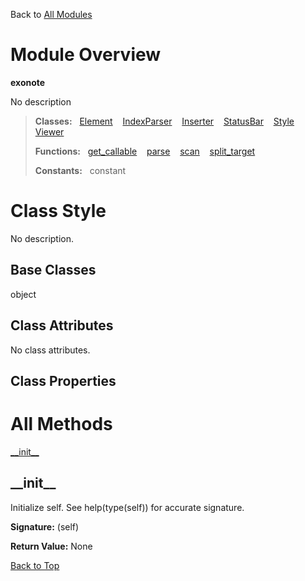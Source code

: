 Back to [All Modules](https://github.com/pyrustic/exonote/blob/master/docs/modules/README.md#readme)

# Module Overview

**exonote**
 
No description

> **Classes:** &nbsp; [Element](https://github.com/pyrustic/exonote/blob/master/docs/modules/content/exonote/content/classes/Element.md#class-element) &nbsp;&nbsp; [IndexParser](https://github.com/pyrustic/exonote/blob/master/docs/modules/content/exonote/content/classes/IndexParser.md#class-indexparser) &nbsp;&nbsp; [Inserter](https://github.com/pyrustic/exonote/blob/master/docs/modules/content/exonote/content/classes/Inserter.md#class-inserter) &nbsp;&nbsp; [StatusBar](https://github.com/pyrustic/exonote/blob/master/docs/modules/content/exonote/content/classes/StatusBar.md#class-statusbar) &nbsp;&nbsp; [Style](https://github.com/pyrustic/exonote/blob/master/docs/modules/content/exonote/content/classes/Style.md#class-style) &nbsp;&nbsp; [Viewer](https://github.com/pyrustic/exonote/blob/master/docs/modules/content/exonote/content/classes/Viewer.md#class-viewer)
>
> **Functions:** &nbsp; [get\_callable](https://github.com/pyrustic/exonote/blob/master/docs/modules/content/exonote/content/functions.md#get_callable) &nbsp;&nbsp; [parse](https://github.com/pyrustic/exonote/blob/master/docs/modules/content/exonote/content/functions.md#parse) &nbsp;&nbsp; [scan](https://github.com/pyrustic/exonote/blob/master/docs/modules/content/exonote/content/functions.md#scan) &nbsp;&nbsp; [split\_target](https://github.com/pyrustic/exonote/blob/master/docs/modules/content/exonote/content/functions.md#split_target)
>
> **Constants:** &nbsp; constant

# Class Style
No description.

## Base Classes
object

## Class Attributes
No class attributes.

## Class Properties


# All Methods
[\_\_init\_\_](#__init__)

## \_\_init\_\_
Initialize self.  See help(type(self)) for accurate signature.



**Signature:** (self)





**Return Value:** None

[Back to Top](#module-overview)



